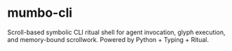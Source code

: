 # mumbo-cli
Scroll-based symbolic CLI ritual shell for agent invocation, glyph execution, and memory-bound scrollwork. Powered by Python + Typing + Ritual.
